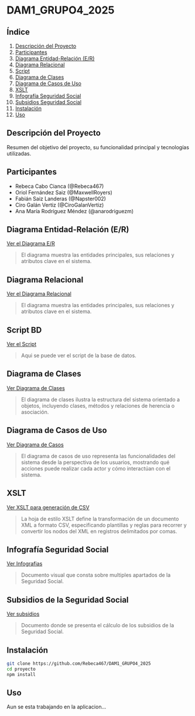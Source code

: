 # DAM1_GRUPO4_2025

## Índice
1. [Descripción del Proyecto](#descripción-del-proyecto)
2. [Participantes](#participantes)
3. [Diagrama Entidad-Relación (E/R)](#diagrama-entidad-relación-er)
4. [Diagrama Relacional](#diagrama-relacional)
5. [Script](#script-bd)
6. [Diagrama de Clases](#diagrama-de-clases)
7. [Diagrama de Casos de Uso](#diagrama-de-casos-de-uso)
8. [XSLT](#xslt)
9. [Infografía Seguridad Social](#infografía-seguridad-social)
10. [Subsidios Seguridad Social](#subsidios-de-la-seguridad-social)
11. [Instalación](#instalación)
12. [Uso](#uso)

## Descripción del Proyecto
Resumen del objetivo del proyecto, su funcionalidad principal y tecnologías utilizadas.

## Participantes
- Rebeca Cabo Cianca  (@Rebeca467)
- Oriol Fernández Saiz  (@MaxwellRoyers)
- Fabián Saiz Landeras  (@Napster002)
- Ciro  Galán Vertiz  (@CiroGalanVertiz)
- Ana María Rodríguez Méndez  (@anarodriguezm)

## Diagrama Entidad-Relación (E/R)
[Ver el Diagrama E/R](./diagrama_e-r.pdf)

> El diagrama muestra las entidades principales, sus relaciones y atributos clave en el sistema.

## Diagrama Relacional
[Ver el Diagrama Relacional](./diagramaRelacional-definitivo.mwb)

> El diagrama muestra las entidades principales, sus relaciones y atributos clave en el sistema.

## Script BD
[Ver el Script](./bd-script-grupo4-definitivo.sql)

> Aqui se puede ver el script de la base de datos.

## Diagrama de Clases
[Ver Diagrama de Clases](./diagrama_clases-def.png)

> El diagrama de clases ilustra la estructura del sistema orientado a objetos, incluyendo clases, métodos y relaciones de herencia o asociación.

## Diagrama de Casos de Uso
[Ver Diagrama de Casos](./diagrama_casos.png)

> El diagrama de casos de uso representa las funcionalidades del sistema desde la perspectiva de los usuarios, mostrando qué acciones puede realizar cada actor y cómo interactúan con el sistema.

## XSLT 
[Ver XSLT para generación de CSV](./xslt-csv.xslt)

> La hoja de estilo XSLT define la transformación de un documento XML a formato CSV, especificando plantillas y reglas para recorrer y convertir los nodos del XML en registros delimitados por comas.

## Infografía Seguridad Social
[Ver Infografias](./info-seguridad-social.pdf)

> Documento visual que consta sobre multiples apartados de la Seguridad Social.

## Subsidios de la Seguridad Social
[Ver subsidios](./subsidios_SS.pdf)

> Documento donde se presenta el cálculo de los subsidios de la Seguridad Social.

## Instalación
```bash
git clone https://github.com/Rebeca467/DAM1_GRUPO4_2025
cd proyecto
npm install
```

## Uso
Aun se esta trabajando en la aplicacion...
